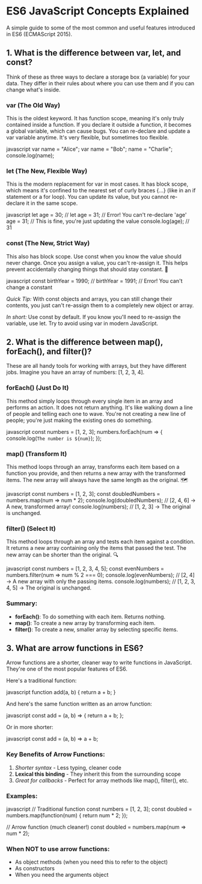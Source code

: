 # ES6 JavaScript Concepts Explained

A simple guide to some of the most common and useful features introduced in ES6 (ECMAScript 2015).

## 1. What is the difference between var, let, and const?

Think of these as three ways to declare a storage box (a variable) for your data. They differ in their rules about where you can use them and if you can change what's inside.

### var (The Old Way)
This is the oldest keyword. It has function scope, meaning it's only truly contained inside a function. If you declare it outside a function, it becomes a global variable, which can cause bugs. You can re-declare and update a var variable anytime. It's very flexible, but sometimes too flexible.

javascript
var name = "Alice";
var name = "Bob"; 
name = "Charlie"; 
console.log(name);


### let (The New, Flexible Way)
This is the modern replacement for var in most cases. It has block scope, which means it's confined to the nearest set of curly braces {...} (like in an if statement or a for loop). You can update its value, but you cannot re-declare it in the same scope.

javascript
let age = 30;
// let age = 31; // Error! You can't re-declare 'age'
age = 31; // This is fine, you're just updating the value
console.log(age); // 31


### const (The New, Strict Way)
This also has block scope. Use const when you know the value should never change. Once you assign a value, you can't re-assign it. This helps prevent accidentally changing things that should stay constant. 📜

javascript
const birthYear = 1990;
// birthYear = 1991; // Error! You can't change a constant


*Quick Tip:* With const objects and arrays, you can still change their contents, you just can't re-assign them to a completely new object or array.

*In short:* Use const by default. If you know you'll need to re-assign the variable, use let. Try to avoid using var in modern JavaScript.

## 2. What is the difference between map(), forEach(), and filter()?

These are all handy tools for working with arrays, but they have different jobs. Imagine you have an array of numbers: [1, 2, 3, 4].

### forEach() (Just Do It)
This method simply loops through every single item in an array and performs an action. It does not return anything. It's like walking down a line of people and telling each one to wave. You're not creating a new line of people; you're just making the existing ones do something.

javascript
const numbers = [1, 2, 3];
numbers.forEach(num => {
    console.log(`The number is ${num}`); 
});


### map() (Transform It)
This method loops through an array, transforms each item based on a function you provide, and then returns a new array with the transformed items. The new array will always have the same length as the original. 🗺

javascript
const numbers = [1, 2, 3];
const doubledNumbers = numbers.map(num => num * 2);
console.log(doubledNumbers); // [2, 4, 6] -> A new, transformed array!
console.log(numbers);        // [1, 2, 3] -> The original is unchanged.


### filter() (Select It)
This method loops through an array and tests each item against a condition. It returns a new array containing only the items that passed the test. The new array can be shorter than the original. 🔍

javascript
const numbers = [1, 2, 3, 4, 5];
const evenNumbers = numbers.filter(num => num % 2 === 0);
console.log(evenNumbers); // [2, 4] -> A new array with only the passing items.
console.log(numbers);     // [1, 2, 3, 4, 5] -> The original is unchanged.


### Summary:
- **forEach()**: To do something with each item. Returns nothing.
- **map()**: To create a new array by transforming each item.
- **filter()**: To create a new, smaller array by selecting specific items.

## 3. What are arrow functions in ES6?

Arrow functions are a shorter, cleaner way to write functions in JavaScript. They're one of the most popular features of ES6.

Here's a traditional function:

javascript
function add(a, b) {
    return a + b;
}

And here's the same function written as an arrow function:

javascript
const add = (a, b) => {
    return a + b;
};

Or in more shorter:

javascript
const add = (a, b) => a + b;


### Key Benefits of Arrow Functions:

1. *Shorter syntax* - Less typing, cleaner code
2. **Lexical this binding** - They inherit this from the surrounding scope
3. *Great for callbacks* - Perfect for array methods like map(), filter(), etc.

### Examples:

javascript
// Traditional function
const numbers = [1, 2, 3];
const doubled = numbers.map(function(num) {
    return num * 2;
});

// Arrow function (much cleaner!)
const doubled = numbers.map(num => num * 2);


### When NOT to use arrow functions:
- As object methods (when you need this to refer to the object)
- As constructors
- When you need the arguments object